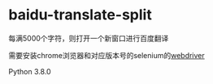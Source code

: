 # baidu-translate-split
 每满5000个字符，则打开一个新窗口进行百度翻译

需要安装chrome浏览器和对应版本号的selenium的[webdriver](https://www.selenium.dev/documentation/getting_started/installing_browser_drivers/)

Python 3.8.0
